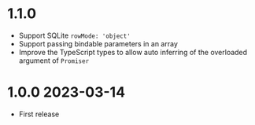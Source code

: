 # 1.1.0

- Support SQLite `rowMode: 'object'`
- Support passing bindable parameters in an array
- Improve the TypeScript types to allow auto inferring of the overloaded argument of `Promiser`

# 1.0.0 2023-03-14

- First release
